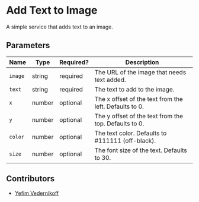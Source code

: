 Add Text to Image
==================

A simple service that adds text to an image.

## Parameters

| Name      | Type   | Required? | Description |
|-----------|--------|-----------|-------------|
| `image`   | string | required  | The URL of the image that needs text added. |
| `text`    | string | required  | The text to add to the image. |
| `x`       | number | optional  | The x offset of the text from the left. Defaults to 0. |
| `y`       | number | optional  | The y offset of the text from the top. Defaults to 0. |
| `color`   | number | optional  | The text color. Defaults to #111111 (off-black). |
| `size`    | number | optional  | The font size of the text. Defaults to 30. |

## Contributors

* [Yefim Vedernikoff](https://twitter.com/yefim)
